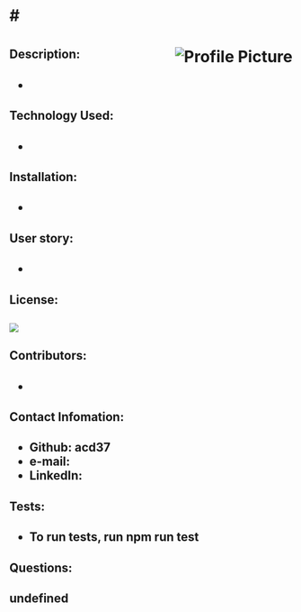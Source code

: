 
<h1> #  <h1>
<img src="undefined" alt="Profile Picture" align="right"> 


<h2> Description: <h2>
<ul>
    <li>  </li>
    </ul>

<h2> Technology Used: <h2>
<ul>
<li></li>
</ul>

<h2> Installation: <h2>
<ul>
<li> </li>
</ul>

<h2> User story: <h2>
<ul>
<li> </li>
</ul>

<h2>License: <h2>
<img src="https://img.shields.io/badge/License-undefined-green" >

<h2> Contributors: <h2>
<ul>
<li>  </li>
</ul>

<h2> Contact Infomation: <h2>
<ul>
<li> Github: acd37 </li>
<li> e-mail:  </li>
<li> LinkedIn:  </li>
</ul>

<h2> Tests: <h2>
<ul>
<li> To run tests, run npm run test </li>
</ul>

<h2> Questions: <h2>
undefined


